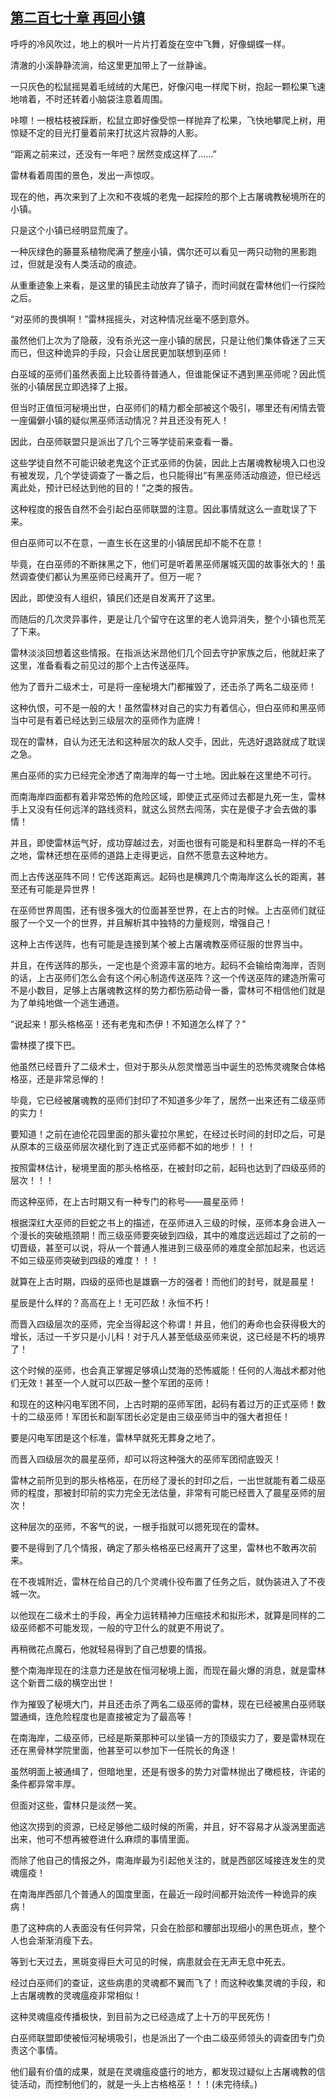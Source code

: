 ## [第二百七十章 再回小镇](https://www.xxbiquge.com/11_11222/8848316.html)


  呼呼的冷风吹过，地上的枫叶一片片打着旋在空中飞舞，好像蝴蝶一样。

  清澈的小溪静静流淌，给这里更加带上了一丝静谧。

  一只灰色的松鼠摇晃着毛绒绒的大尾巴，好像闪电一样爬下树，抱起一颗松果飞速地啃着，不时还转着小脑袋注意着周围。

  咔嚓！一根枯枝被踩断，松鼠立即好像受惊一样抛弃了松果，飞快地攀爬上树，用惊疑不定的目光打量着前来打扰这片寂静的人影。

  “距离之前来过，还没有一年吧？居然变成这样了……”

  雷林看着周围的景色，发出一声惊叹。

  现在的他，再次来到了上次和不夜城的老鬼一起探险的那个上古屠魂教秘境所在的小镇。

  只是这个小镇已经明显荒废了。

  一种灰绿色的藤蔓系植物爬满了整座小镇，偶尔还可以看见一两只动物的黑影跑过，但就是没有人类活动的痕迹。

  从重重迹象上来看，是这里的镇民主动放弃了镇子，而时间就在雷林他们一行探险之后。

  “对巫师的畏惧啊！”雷林摇摇头，对这种情况丝毫不感到意外。

  虽然他们上次为了隐蔽，没有杀光这一座小镇的居民，只是让他们集体昏迷了三天而已，但这种诡异的手段，只会让居民更加联想到巫师！

  白巫域的巫师们虽然表面上比较善待普通人，但谁能保证不遇到黑巫师呢？因此慌张的小镇居民立即选择了上报。

  但当时正值恒河秘境出世，白巫师们的精力都全部被这个吸引，哪里还有闲情去管一座偏僻小镇的疑似黑巫师活动情况？并且还没有死人！

  因此，白巫师联盟只是派出了几个三等学徒前来查看一番。

  这些学徒自然不可能识破老鬼这个正式巫师的伪装，因此上古屠魂教秘境入口也没有被发现，几个学徒调查了一番之后，也只能得出“有黑巫师活动痕迹，但已经远离此处，预计已经达到他的目的！”之类的报告。

  这种程度的报告自然不会引起白巫师联盟的注意。因此事情就这么一直耽误了下来。

  但白巫师可以不在意，一直生长在这里的小镇居民却不能不在意！

  毕竟，在白巫师的不断抹黑之下，他们可是听着黑巫师屠城灭国的故事张大的！虽然调查使们都认为黑巫师已经离开了。但万一呢？

  因此，即使没有人组织，镇民们还是自发离开了这里。

  而随后的几次灵异事件，更是让几个留守在这里的老人诡异消失，整个小镇也荒芜了下来。

  雷林淡淡回想着这些情报。在指派达米昂他们几个回去守护家族之后，他就赶来了这里，准备看看之前见过的那个上古传送巫阵。

  他为了晋升二级术士，可是将一座秘境大门都摧毁了，还击杀了两名二级巫师！

  这种仇恨，可不是一般的大！虽然雷林对自己的实力有着信心，但白巫师和黑巫师当中可是有着已经达到三级层次的巫师作为底牌！

  现在的雷林，自认为还无法和这种层次的敌人交手，因此，先选好退路就成了耽误之急。

  黑白巫师的实力已经完全渗透了南海岸的每一寸土地。因此躲在这里绝不可行。

  而南海岸四面都有着非常恐怖的危险区域，即使正式巫师过去都是九死一生，雷林手上又没有任何远洋的路线资料，就这么贸然去闯荡，实在是傻子才会去做的事情！

  并且，即使雷林运气好，成功穿越过去，对面也很有可能是和科里群岛一样的不毛之地，雷林还想在巫师的道路上走得更远，自然不愿意去这种地方。

  而上古传送巫阵不同！它传送距离远。起码也是横跨几个南海岸这么长的距离，甚至还有可能是异世界！

  在巫师世界周围，还有很多强大的位面甚至世界，在上古的时候。上古巫师们就征服了一个又一个的世界，并且解析其中独特的力量规则，增强自己！

  这种上古传送阵，也有可能是连接到某个被上古屠魂教巫师征服的世界当中。

  并且，在传送阵的那头，一定也是个资源丰富的地方。起码不会输给南海岸，否则的话，上古巫师们怎么会有这个闲心制造传送巫阵？这一个传送巫阵的建造所需可不是小数目，足够上古屠魂教这样的势力都伤筋动骨一番，雷林可不相信他们就是为了单纯地做一个逃生通道。

  “说起来！那头格格巫！还有老鬼和杰伊！不知道怎么样了？”

  雷林摸了摸下巴。

  他虽然已经晋升了二级术士，但对于那头从怨灵憎恶当中诞生的恐怖灵魂聚合体格格巫，还是非常忌惮的！

  毕竟，它已经被屠魂教的巫师们封印了不知道多少年了，居然一出来还有二级巫师的实力！

  要知道！之前在迪伦花园里面的那头霍拉尔黑蛇，在经过长时间的封印之后，可是从原本的三级巫师层次褪化到了连正式巫师都不如的地步！！！

  按照雷林估计，秘境里面的那头格格巫，在被封印之前，起码也达到了四级巫师的层次！！！

  而这种巫师，在上古时期又有一种专门的称号——晨星巫师！

  根据深红大巫师的巨蛇之书上的描述，在巫师进入三级的时候，巫师本身会进入一个漫长的突破瓶颈期！而三级巫师要突破到四级，其中的难度远远超过了之前的一切晋级，甚至可以说，将从一个普通人推进到三级巫师的难度全部加起来，也远远不如三级巫师突破到四级的难度！！！

  就算在上古时期，四级的巫师也是雄霸一方的强者！而他们的封号，就是晨星！

  星辰是什么样的？高高在上！无可匹敌！永恒不朽！

  而晋入四级层次的巫师，完全当得起这个称谓！并且，他们的寿命也会获得极大的增长，活过一千岁只是小儿科！对于凡人甚至低级巫师来说，这已经是不朽的境界了！

  这个时候的巫师，也会真正掌握足够填山焚海的恐怖威能！任何的人海战术都对他们无效！甚至一个人就可以匹敌一整个军团的巫师！

  和现在的这种闪电军团不同，上古时期的巫师军团，起码有着过万的正式巫师！数十的二级巫师！军团长和副军团长必定是由三级巫师当中的强大者担任！

  要是闪电军团是这个标准，雷林早就死无葬身之地了。

  而晋入四级层次的晨星巫师，却可以将这种强大的巫师军团彻底毁灭！

  雷林之前所见到的那头格格巫，在历经了漫长的封印之后，一出世就能有着二级巫师的程度，那被封印前的实力完全无法估量，非常有可能已经晋入了晨星巫师的层次！

  这种层次的巫师，不客气的说，一根手指就可以摁死现在的雷林。

  要不是得到了几个情报，确定了那头格格巫已经离开了这里，雷林也不敢再次前来。

  在不夜城附近，雷林在给自己的几个灵魂仆役布置了任务之后，就伪装进入了不夜城一次。

  以他现在二级术士的手段，再全力运转精神力压缩技术和拟形术，就算是同样的二级巫师都不可能发现，一般的守卫什么的就更不用说了。

  再稍微花点魔石，他就轻易得到了自己想要的情报。

  整个南海岸现在的注意力还是放在恒河秘境上面，而现在最火爆的消息，就是雷林这个新晋二级的横空出世！

  作为摧毁了秘境大门，并且还击杀了两名二级巫师的雷林，现在已经被黑白巫师联盟通缉，连危险程度也是直接被定为了最高等！

  在南海岸，二级巫师，已经是斯莱那种可以坐镇一方的顶级实力了，要是雷林现在还在黑骨林学院里面，他甚至可以参加下一任院长的角逐！

  虽然明面上被通缉了，但暗地里，还是有很多的势力对雷林抛出了橄榄枝，许诺的条件都异常丰厚。

  但面对这些，雷林只是淡然一笑。

  他这次捞到的资源，已经足够他二级时候的所需，并且，好不容易才从漩涡里面逃出来，他可不想再被卷进什么麻烦的事情里面。

  而除了他自己的情报之外，南海岸最为引起他关注的，就是西部区域接连发生的灵魂瘟疫！

  在南海岸西部几个普通人的国度里面，在最近一段时间都开始流传一种诡异的疾病！

  患了这种病的人表面没有任何异常，只会在脸部和腰部出现细小的黑色斑点，整个人也会渐渐消瘦下去。

  等到七天过去，黑斑变得巨大可见的时候，病患就会在无声无息中死去。

  经过白巫师们的查证，这些病患的灵魂都不翼而飞了！而这种收集灵魂的手段，和上古屠魂教的灵魂瘟疫非常相似！

  这种灵魂瘟疫传播极快，到目前为之已经造成了上十万的平民死伤！

  白巫师联盟即使被恒河秘境吸引，也是派出了一个由二级巫师领头的调查团专门负责这个事情。

  他们最有价值的成果，就是在灵魂瘟疫盛行的地方，都发现过疑似上古屠魂教的信徒活动，而控制他们的，就是一头上古格格巫！！！(未完待续。)
